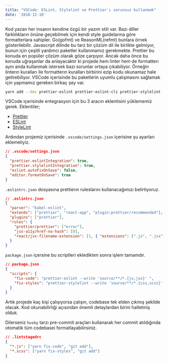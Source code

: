 ```yaml
---
title: "VSCode: ESLint, Stylelint ve Prettier'ı sorunsuz kullanmak"
date: '2018-12-10'
---
```


Kod yazan her insanın kendine özgü bir yazım stili var. Bazı diller farklılıkların önüne geçebilmek için kendi style guidelarına göre formatterlara sahipler. Go(gofmt) ve ReasonML(refmt) bunlara örnek gösterilebilir. Javascript dilinde bu tarz bir çözüm dil ile birlikte gelmiyor, bunun için çeşitli yardımcı paketler kullanmamız gerekmekte. Prettier bu konuda en popüler çözüm olarak göze çarpıyor. Ancak daha önce bu konuda uğraşanlar da anlayacaktır ki projede hem linter hem de formatterı aynı anda kullanmak istersek bazı sorunlar ortaya çıkabiliyor. Örneğin linterın kuralları ile formatterın kuralları birbirini ezip kodu okunamaz hale getirebiliyor. VSCode içerisinde bu paketlerin uyumlu çalışmasını sağlamak için yapmamız gereken birkaç şey var.

```bash
yarn add --dev prettier-eslint prettier-eslint-cli prettier-stylelint
```

VSCode içerisinde entegrasyon için bu 3 aracın eklentisini yüklememiz gerek. Eklentiler;

- [Prettier](https://marketplace.visualstudio.com/items?itemName=esbenp.prettier-vscode)
- [ESLint](https://marketplace.visualstudio.com/items?itemName=dbaeumer.vscode-eslint)
- [StyleLint](https://marketplace.visualstudio.com/items?itemName=shinnn.stylelint)

Ardından projemiz içerisinde <code>.vscode/settings.json</code> içerisine şu ayarları eklemeliyiz.

```json
// .vscode/settings.json
{
  "prettier.eslintIntegration": true,
  "prettier.stylelintIntegration": true,
  "eslint.autoFixOnSave": false,
  "editor.formatOnSave": true
}
```

<code>.eslintrc.json</code> dosyasına prettierın ruleslarını kullanacağımızı belirtiyoruz.

```json
// .eslintrc.json
{
  "parser": "babel-eslint",
  "extends": ["prettier", "react-app", "plugin:prettier/recommended"],
  "plugins": ["prettier"],
  "rules": {
    "prettier/prettier": ["error"],
    "jsx-a11y/href-no-hash": [0],
    "react/jsx-filename-extension": [1, { "extensions": [".js", ".jsx"] }]
  }
}
```

<code>package.json</code> içersine bu scriptleri ekledikten sonra işlem tamamdır.

```json
// package.json
{
  "scripts": {
    "fix-code": "prettier-eslint --write 'source/**/*.{js,jsx}' ",
    "fix-styles": "prettier-stylelint --write 'source/**/*.{css,scss}' "
  }
}
```

Artık projede kaç kişi çalışıyorsa çalışın, codebase tek elden çıkmış şekilde olacak. Kod okunabilirliği açısından önemli detaylardan birini halletmiş olduk.

Dilerseniz <code>husky</code> tarzı pre-commit araçları kullanarak her commit atıldığında otomatik tüm codebasei formatlayabilirsiniz.

```json
// .lintstagedrc
{
  "*.js": ["yarn fix-code", "git add"],
  "*.scss": ["yarn fix-styles", "git add"]
}
```
